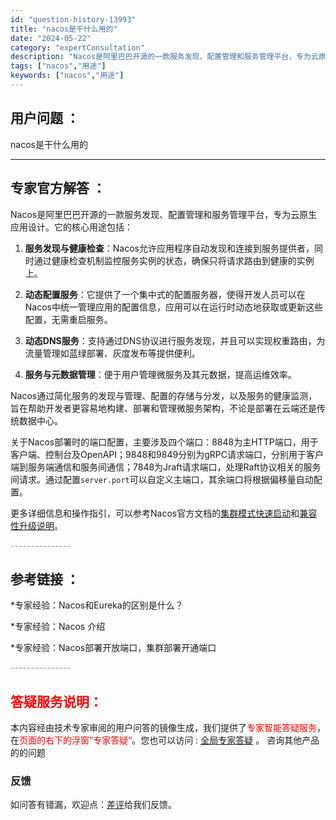 ```yaml
---
id: "question-history-13993"
title: "nacos是干什么用的"
date: "2024-05-22"
category: "expertConsultation"
description: "Nacos是阿里巴巴开源的一款服务发现、配置管理和服务管理平台，专为云原生应用设计。它的核心用途包括：1. **服务发现与健康检查**：Nacos允许应用程序自动发现和连接到服务提供者，同时通过健康检查机制监控服务实例的状态，确保只将请求路由到健康的实例上。2. **动态配置服务**：它提供了一个集"
tags: ["nacos","用途"]
keywords: ["nacos","用途"]
---
```


## 用户问题 ： 
 nacos是干什么用的  

---------------
## 专家官方解答 ：

Nacos是阿里巴巴开源的一款服务发现、配置管理和服务管理平台，专为云原生应用设计。它的核心用途包括：

1. **服务发现与健康检查**：Nacos允许应用程序自动发现和连接到服务提供者，同时通过健康检查机制监控服务实例的状态，确保只将请求路由到健康的实例上。

2. **动态配置服务**：它提供了一个集中式的配置服务器，使得开发人员可以在Nacos中统一管理应用的配置信息，应用可以在运行时动态地获取或更新这些配置，无需重启服务。

3. **动态DNS服务**：支持通过DNS协议进行服务发现，并且可以实现权重路由，为流量管理如蓝绿部署、灰度发布等提供便利。

4. **服务与元数据管理**：便于用户管理微服务及其元数据，提高运维效率。

Nacos通过简化服务的发现与管理、配置的存储与分发，以及服务的健康监测，旨在帮助开发者更容易地构建、部署和管理微服务架构，不论是部署在云端还是传统数据中心。

关于Nacos部署时的端口配置，主要涉及四个端口：8848为主HTTP端口，用于客户端、控制台及OpenAPI；9848和9849分别为gRPC请求端口，分别用于客户端到服务端通信和服务间通信；7848为Jraft请求端口，处理Raft协议相关的服务间请求。通过配置`server.port`可以自定义主端口，其余端口将根据偏移量自动配置。

更多详细信息和操作指引，可以参考Nacos官方文档的[集群模式快速启动](https://nacos.io/docs/latest/guide/admin/cluster-mode-quick-start/)和[兼容性升级说明](https://nacos.io/docs/latest/upgrading/200-compatibility/)。


<font color="#949494">---------------</font> 


## 参考链接 ：

*专家经验：Nacos和Eureka的区别是什么？ 
 
 *专家经验：Nacos 介绍 
 
 *专家经验：Nacos部署开放端口，集群部署开通端口 


 <font color="#949494">---------------</font> 
 


## <font color="#FF0000">答疑服务说明：</font> 

本内容经由技术专家审阅的用户问答的镜像生成，我们提供了<font color="#FF0000">专家智能答疑服务</font>，在<font color="#FF0000">页面的右下的浮窗”专家答疑“</font>。您也可以访问 : [全局专家答疑](https://answer.opensource.alibaba.com/docs/intro) 。 咨询其他产品的的问题

### 反馈
如问答有错漏，欢迎点：[差评](https://ai.nacos.io/user/feedbackByEnhancerGradePOJOID?enhancerGradePOJOId=14011)给我们反馈。
